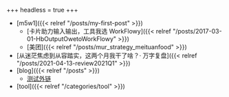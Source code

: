 +++
headless = true
+++

- [m5w1]({{< relref "/posts/my-first-post" >}})
  - [卡片助力输入输出，工具我选 WorkFlowy]({{< relref "/posts/2017-03-01-HbOutputOwetoWorkFlowy" >}})
  - [美团]({{< relref "/posts/mur_strategy_meituanfood" >}})
- [从迷茫焦虑到从容踏实，这两个月我干了啥？· 万字复盘]({{< relref "/posts/2021-04-13-review2021Q1" >}})
- [blog]({{< relref "/posts" >}})
  - [测试外链](https://gohugo.io/content-management/page-bundles/)
- [tool]({{< relref "/categories/tool" >}})
